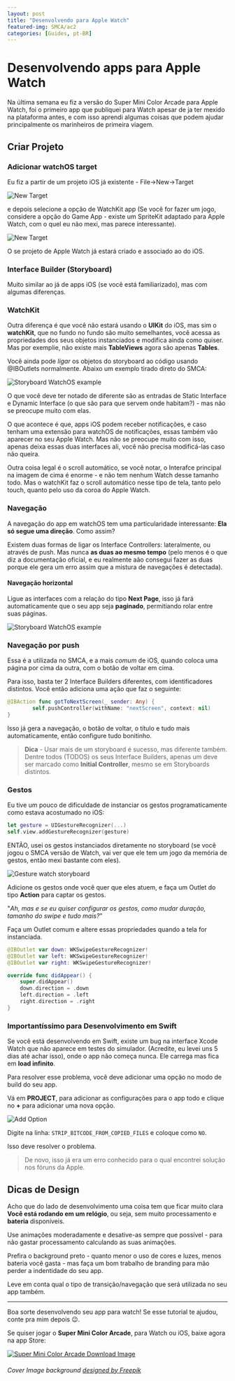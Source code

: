 ```yaml
---
layout: post
title: "Desenvolvendo para Apple Watch"
featured-img: SMCA/ac2
categories: [Guides, pt-BR]
---
```


# Desenvolvendo apps para Apple Watch

Na última semana eu fiz a versão do Super Mini Color Arcade para Apple Watch, foi o primeiro app que publiquei para Watch apesar de ja ter mexido na plataforma antes, e com isso aprendi algumas coisas que podem ajudar principalmente os marinheiros de primeira viagem.

## Criar Projeto

### Adicionar watchOS target

Eu fiz a partir de um projeto iOS já existente - File->New->Target

![New Target](../assets/img/posts/SMCA/newWatchTarget.png)

e depois selecione a opção de WatchKit app (Se você for fazer um jogo, considere a opção do Game App - existe um SpriteKit adaptado para Apple Watch, com o quel eu não mexi, mas parece interessante).


![New Target](../assets/img/posts/SMCA/newWatchModel.png)

O se projeto de Apple Watch já estará criado e associado ao do iOS.

### Interface Builder (Storyboard)

Muito similar ao já de apps iOS (se você está familiarizado), mas com algumas diferenças.

### WatchKit

Outra diferença é que você não estará usando o **UIKit** do iOS, mas sim o **watchKit**, que no fundo no fundo são muito semelhantes, você acessa as propriedades dos seus objetos instanciados e modifica ainda como quiser. Mas por exemplie, não existe mais **TableViews** agora são apenas **Tables**.

Você ainda pode *ligar* os objetos do storyboard ao código usando @IBOutlets normalmente. Abaixo um exemplo tirado direto do SMCA:

![Storyboard WatchOS example](../assets/img/posts/SMCA/watchStoryboard.png)

O que você deve ter notado de diferente são as entradas de Static Interface e Dynamic Interface (o que são para que servem onde habitam?) - mas não se preocupe muito com elas.

O que acontece é que, apps iOS podem receber notificações, e caso tenham uma extensão para watchOS de notificações, essas também vão aparecer no seu Apple Watch.
Mas não se preocupe muito com isso, apenas deixa essas duas interfaces ali, você não precisa modificá-las caso não queira.

Outra coisa legal é o scroll automático, se você notar, o Interafce principal na imagem de cima é enorme - e não tem nenhum Watch desse tamanho todo. Mas o watchKit faz o scroll automático nesse tipo de tela, tanto pelo touch, quanto pelo uso da coroa do Apple Watch.

### Navegação

A navegação do app em watchOS tem uma particularidade interessante: **Ela só segue uma direção**. Como assim?

Existem duas formas de ligar os Interface Controllers: lateralmente, ou através de push. Mas nunca **as duas ao mesmo tempo** (pelo menos é o que diz a documentação oficial, e eu realmente aão consegui fazer as duas porque ele gera um erro assim que a mistura de navegações é detectada).

#### Navegação horizontal
Ligue as interfaces com a relação do tipo **Next Page**, isso já fará automaticamente que o seu app seja **paginado**, permitiando rolar entre suas páginas.

![Storyboard WatchOS example](../assets/img/posts/SMCA/nextPage.png)

### Navegação por push
Essa é a utilizada no SMCA, e a mais *comum* de iOS, quando coloca uma página por cima da outra, com o botão de voltar em cima.

Para isso, basta ter 2 Interface Builders diferentes, com identificadores distintos.
Você então adiciona uma ação que faz o seguinte:

```swift
@IBAction func gotToNextScreen(_ sender: Any) {
        self.pushController(withName: "nextScreen", context: nil)
}
```

Isso já gera a navegação, o botão de voltar, o título e tudo mais automaticamente, então configure tudo bonitinho.


> **Dica** - Usar mais de um storyboard é sucesso, mas diferente também. Dentre todos (TODOS) os seus Interface Builders, apenas um deve ser marcado como **Initial Controller**, mesmo se em Storyboards distintos.


### Gestos
Eu tive um pouco de dificuldade de instanciar os gestos programaticamente como estava acostumado no iOS:

```swift
let gesture = UIGestureRecognizer(...)
self.view.addGestureRecognizer(gesture)
```

ENTÃO, usei os gestos instanciados diretamente no storyboard (se você jogou o SMCA versão de Watch, vai ver que ele tem um jogo da memória de gestos, então mexi bastante com eles).

![Gesture watch storyboard](../assets/img/posts/SMCA/gesturesWatch.png)

Adicione os gestos onde você quer que eles atuem, e faça um Outlet do tipo **Action** para captar os gestos.

"*Ah, mas e se eu quiser configurar os gestos, como mudar duração, tamanho do swipe e tudo mais?*"

Faça um Outlet comum e altere essas propriedades quando a tela for instanciada.

```swift
@IBOutlet var down: WKSwipeGestureRecognizer!
@IBOutlet var left: WKSwipeGestureRecognizer!
@IBOutlet var right: WKSwipeGestureRecognizer!

override func didAppear() {
    super.didAppear()
    down.direction = .down
    left.direction = .left
    right.direction = .right
}

```

### Importantíssimo para Desenvolvimento em Swift
Se você está desenvolvendo em Swift, existe um bug na interface Xcode Watch que não aparece em testes do simulador. (Acredite, eu levei uns 5 dias até achar isso), onde o app não começa nunca. Ele carrega mas fica em **load infinito**.

Para resolver esse problema, você deve adicionar uma opção no modo de build do seu app.

Vá em **PROJECT**, para adicionar as configurações para o app todo e clique no **+** para adicionar uma nova opção.


![Add Option](../assets/img/posts/SMCA/addOption.png)

Digite na linha:
``` STRIP_BITCODE_FROM_COPIED_FILES ```
e coloque como ```NO```.

Isso deve resolver o problema.

> De novo, isso já era um erro conhecido para o qual encontrei solução nos fóruns da Apple.

## Dicas de Design

Acho que do lado de desenvolvimento uma coisa tem que ficar muito clara **Você está rodando em um relógio**, ou seja, sem muito processamento e **bateria** disponíveis.

Use animações moderadamente e desative-as sempre que possível - para não gastar processamento calculando as suas animações.

Prefira o background preto - quanto menor o uso de cores e luzes, menos bateria você gasta - mas faça um bom trabalho de branding para mão perder a indentidade do seu app.

Leve em conta qual o tipo de transição/navegação que será utilizada no seu app também.

---

Boa sorte desenvolvendo seu app para watch! Se esse tutorial te ajudou, conte pra mim depois 😉.

Se quiser jogar o **Super Mini Color Arcade**, para Watch ou iOS, baixe agora na app Store:

[![Super Mini Color Arcade Download Image](../assets/img/posts/SMCA/download.png)](https://itunes.apple.com/us/app/super-mini-color-arcade/id1375643857?mt=8)


###### Cover Image background <a href='https://www.freepik.com/free-vector/vintage-clocks-pattern_857152.htm'>designed by Freepik</a>
